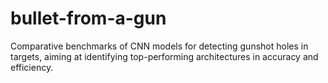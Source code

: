 # bullet-from-a-gun
Comparative benchmarks of CNN models for detecting gunshot holes in targets, aiming at identifying top-performing architectures in accuracy and efficiency.
